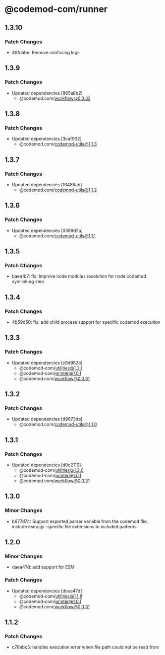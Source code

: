 # @codemod-com/runner

## 1.3.10

### Patch Changes

- 49fdabe: Remove confusing logs

## 1.3.9

### Patch Changes

- Updated dependencies [865a8b2]
  - @codemod.com/workflow@0.0.32

## 1.3.8

### Patch Changes

- Updated dependencies [3caf902]
  - @codemod.com/codemod-utils@1.1.3

## 1.3.7

### Patch Changes

- Updated dependencies [10486ab]
  - @codemod.com/codemod-utils@1.1.2

## 1.3.6

### Patch Changes

- Updated dependencies [0599d2a]
  - @codemod.com/codemod-utils@1.1.1

## 1.3.5

### Patch Changes

- baea1b7: fix: Improve node modules resolution for node codemod symlinking step

## 1.3.4

### Patch Changes

- 4b59d50: fix: add child process support for specific codemod execution

## 1.3.3

### Patch Changes

- Updated dependencies [c9d982e]
  - @codemod-com/utilities@1.2.1
  - @codemod-com/printer@1.0.1
  - @codemod.com/workflow@0.0.31

## 1.3.2

### Patch Changes

- Updated dependencies [d9873da]
  - @codemod.com/codemod-utils@1.1.0

## 1.3.1

### Patch Changes

- Updated dependencies [d0c2110]
  - @codemod-com/utilities@1.2.0
  - @codemod-com/printer@1.0.1
  - @codemod.com/workflow@0.0.31

## 1.3.0

### Minor Changes

- b677d74: Support exported parser variable from the codemod file, include esm/cjs -specific file extensions to included patterns

## 1.2.0

### Minor Changes

- daea47d: add support for ESM

### Patch Changes

- Updated dependencies [daea47d]
  - @codemod-com/utilities@1.1.8
  - @codemod-com/printer@1.0.1
  - @codemod.com/workflow@0.0.31

## 1.1.2

### Patch Changes

- c78ebc5: handles execution error when file path could not be read from
